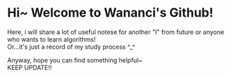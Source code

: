 # **Hi~ Welcome to Wananci's Github!**  

Here, i will share a lot of useful notese for another "I" from future or anyone who wants to learn algorithms!  
Or...it's just a record of my study process ^_^  

Anyway, hope you can find something helpful~  
KEEP UPDATE!!
